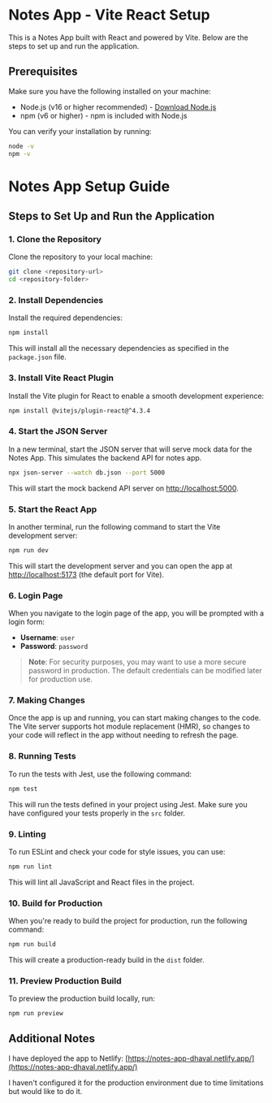 # Notes App - Vite React Setup

This is a Notes App built with React and powered by Vite. Below are the steps to set up and run the application.

## Prerequisites

Make sure you have the following installed on your machine:
- Node.js (v16 or higher recommended) - [Download Node.js](https://nodejs.org/)
- npm (v6 or higher) - npm is included with Node.js

You can verify your installation by running:

```bash
node -v
npm -v
```

# Notes App Setup Guide

## Steps to Set Up and Run the Application

### 1. Clone the Repository
Clone the repository to your local machine:

```bash
git clone <repository-url>
cd <repository-folder>
```

### 2. Install Dependencies
Install the required dependencies:

```bash
npm install
```
This will install all the necessary dependencies as specified in the `package.json` file.

### 3. Install Vite React Plugin
Install the Vite plugin for React to enable a smooth development experience:

```bash
npm install @vitejs/plugin-react@^4.3.4
```

### 4. Start the JSON Server
In a new terminal, start the JSON server that will serve mock data for the Notes App. This simulates the backend API for notes app.

```bash
npx json-server --watch db.json --port 5000
```
This will start the mock backend API server on [http://localhost:5000](http://localhost:5000).

### 5. Start the React App
In another terminal, run the following command to start the Vite development server:

```bash
npm run dev
```
This will start the development server and you can open the app at [http://localhost:5173](http://localhost:5173) (the default port for Vite).

### 6. Login Page
When you navigate to the login page of the app, you will be prompted with a login form:

- **Username**: `user`
- **Password**: `password`

> **Note**: For security purposes, you may want to use a more secure password in production. The default credentials can be modified later for production use.

### 7. Making Changes
Once the app is up and running, you can start making changes to the code. The Vite server supports hot module replacement (HMR), so changes to your code will reflect in the app without needing to refresh the page.

### 8. Running Tests
To run the tests with Jest, use the following command:

```bash
npm test
```
This will run the tests defined in your project using Jest. Make sure you have configured your tests properly in the `src` folder.

### 9. Linting
To run ESLint and check your code for style issues, you can use:

```bash
npm run lint
```
This will lint all JavaScript and React files in the project.

### 10. Build for Production
When you're ready to build the project for production, run the following command:

```bash
npm run build
```
This will create a production-ready build in the `dist` folder.

### 11. Preview Production Build
To preview the production build locally, run:

```bash
npm run preview
```

## Additional Notes
I have deployed the app to Netlify: [https://notes-app-dhaval.netlify.app/](https://notes-app-dhaval.netlify.app/)

I haven't configured it for the production environment due to time limitations but would like to do it.